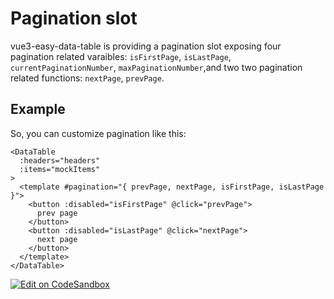 # Pagination slot
vue3-easy-data-table is providing a pagination slot exposing four pagination related varaibles: `isFirstPage`, `isLastPage`, `currentPaginationNumber`, `maxPaginationNumber`,and two two pagination related functions:
`nextPage`, `prevPage`.

## Example
So, you can customize pagination like this:

```vue
<DataTable
  :headers="headers"
  :items="mockItems"
>
  <template #pagination="{ prevPage, nextPage, isFirstPage, isLastPage }">
    <button :disabled="isFirstPage" @click="prevPage">
      prev page
    </button>
    <button :disabled="isLastPage" @click="nextPage">
      next page
    </button>
  </template>
</DataTable>
```
[![Edit on CodeSandbox](https://codesandbox.io/static/img/play-codesandbox.svg)](https://codesandbox.io/s/pagination-slot-75n6iv?file=/src/App.vue)

<PaginationSlot/>